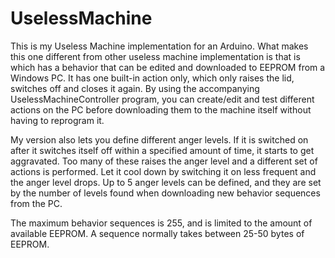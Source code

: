 # UselessMachine
This is my Useless Machine implementation for an Arduino. What makes this one different from other useless machine
implementation is that is which has a behavior that can be edited and downloaded to EEPROM from a Windows PC. It has one
built-in action only, which only raises the lid, switches off and closes it again. By using the accompanying UselessMachineController
program, you can create/edit and test different actions on the PC before downloading them to the machine itself without having
to reprogram it.

My version also lets you define different anger levels. If it is switched on after it switches itself off within a specified amount
of time, it starts to get aggravated. Too many of these raises the anger level and a different set of actions is performed. Let it
cool down by switching it on less frequent and the anger level drops. Up to 5 anger levels can be defined, and they are set by
the number of levels found when downloading new behavior sequences from the PC.

 The maximum behavior sequences is 255, and is limited to the amount of available EEPROM. A sequence normally takes between 25-50 
 bytes of EEPROM.


